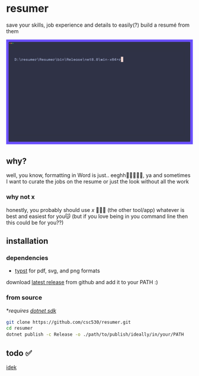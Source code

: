 # resumer

save your skills, job experience and details to easily(?) build a resumé from them

[![demo](Resumer/demo.gif)](https://github.com/csc530/resumer/actions/workflows/build.yml)

## why?

well, you know, formatting in Word is just.. eeghh😵‍💫😵‍💫🥴, ya
and sometimes I want to curate the jobs on the resume or just the look without all the work

### why not x

honestly, you probably should use *x* 🤷🏿‍♂️ (the other tool/app)
whatever is best and easiest for you😽
(but if you love being in you command line then this could be for you??)

## installation

### dependencies

- [typst](https://github.com/typst/typst?tab=readme-ov-file#installation) for pdf, svg, and png formats

download [latest release](https://github.com/csc530/resumer/releases/latest) from github and add it to your PATH
:)

### from source

**requires [dotnet sdk](https://dotnet.microsoft.com/download)*

```bash
git clone https://github.com/csc530/resumer.git
cd resumer
dotnet publish -c Release -o ./path/to/publish/ideally/in/your/PATH
```

## todo ✅

[idek](https://github.com/csc530/resumer/issues)

